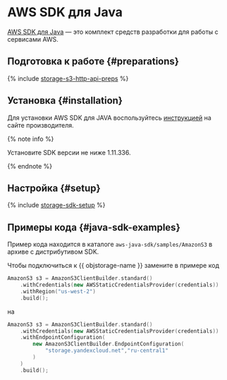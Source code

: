 # AWS SDK для Java

[AWS SDK для Java](https://aws.amazon.com/ru/sdk-for-java/) — это комплект средств разработки для работы с сервисами AWS.

## Подготовка к работе {#preparations}

{% include [storage-s3-http-api-preps](../_includes_service/storage-s3-http-api-preps.md) %}

## Установка {#installation}

Для установки AWS SDK для JAVA воспользуйтесь [инструкцией](https://docs.aws.amazon.com/sdk-for-java/v1/developer-guide/setup-install.html) на сайте производителя.

{% note info %}

Установите SDK версии не ниже 1.11.336.

{% endnote %}


## Настройка {#setup}

{% include [storage-sdk-setup](../_includes_service/storage-sdk-setup.md) %}


## Примеры кода {#java-sdk-examples}

Пример кода находится в каталоге `aws-java-sdk/samples/AmazonS3` в архиве с дистрибутивом SDK.

Чтобы подключиться к {{ objstorage-name }} замените в примере код

```cpp
AmazonS3 s3 = AmazonS3ClientBuilder.standard()
    .withCredentials(new AWSStaticCredentialsProvider(credentials))
    .withRegion("us-west-2")
    .build();
```

на

```cpp
AmazonS3 s3 = AmazonS3ClientBuilder.standard()
    .withCredentials(new AWSStaticCredentialsProvider(credentials))
    .withEndpointConfiguration(
        new AmazonS3ClientBuilder.EndpointConfiguration(
            "storage.yandexcloud.net","ru-central1"
        )
    )
    .build();
```

